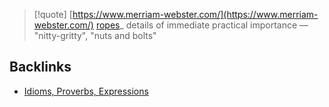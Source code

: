 > [!quote] [https://www.merriam-webster.com/](https://www.merriam-webster.com/) 
>  [ropes](https://www.merriam-webster.com/dictionary/ropes)_
> details of immediate practical importance — "nitty-gritty", "nuts and bolts"

## Backlinks
- [Idioms, Proverbs, Expressions](🚿%20shower%20thoughts/idioms/Idioms,%20Proverbs,%20Expressions.md)